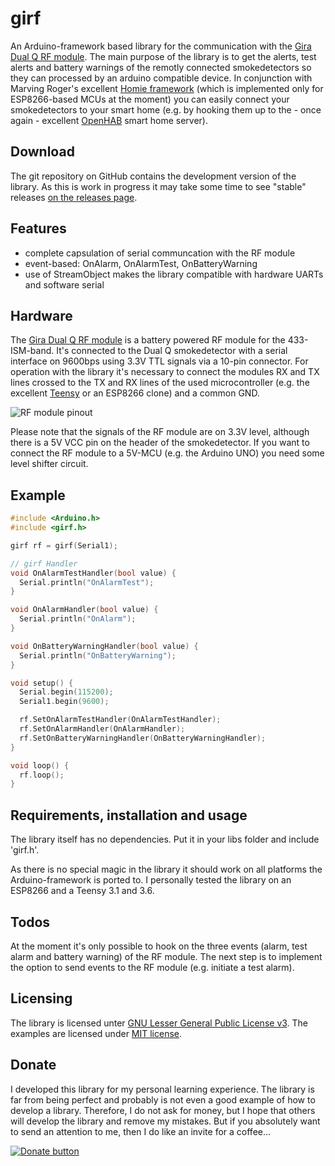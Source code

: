 girf
====

An Arduino-framework based library for the communication with the [Gira Dual Q RF module](https://katalog.gira.de/en/datenblatt.html?id=636882). The main purpose of the library is to get the alerts, test alerts and battery warnings of the remotly connected smokedetectors so they can processed by an arduino compatible device. In conjunction with Marving Roger's excellent [Homie framework](https://github.com/marvinroger/homie) (which is implemented only for ESP8266-based MCUs at the moment) you can easily connect your smokedetectors to your smart home (e.g. by hooking them up to the - once again - excellent [OpenHAB](https://www.openhab.org/) smart home server).

## Download

The git repository on GitHub contains the development version of the library. As this is work in progress it may take some time to see "stable" releases [on the releases page](https://github.com/metaneutrons/girf/releases).

## Features

* complete capsulation of serial communcation with the RF module
* event-based: OnAlarm, OnAlarmTest, OnBatteryWarning
* use of StreamObject makes the library compatible with hardware UARTs and software serial

## Hardware

The [Gira Dual Q RF module](https://katalog.gira.de/en/datenblatt.html?id=636882) is a battery powered RF module for the 433-ISM-band. It's connected to the Dual Q smokedetector with a serial interface on 9600bps using 3.3V TTL signals via a 10-pin connector. For operation with the library it's necessary to connect the modules RX and TX lines crossed to the TX and RX lines of the used microcontroller (e.g. the excellent [Teensy](https://www.pjrc.com/teensy/) or an ESP8266 clone) and a common GND.

![RF module pinout](https://github.com/metaneutrons/girf/blob/master/docs/assets/rf_module.jpeg)

Please note that the signals of the RF module are on 3.3V level, although there is a 5V VCC pin on the header of the smokedetector. If you want to connect the RF module to a 5V-MCU (e.g. the Arduino UNO) you need some level shifter circuit.

## Example 
```c++
#include <Arduino.h>
#include <girf.h>

girf rf = girf(Serial1);

// girf Handler
void OnAlarmTestHandler(bool value) {
  Serial.println("OnAlarmTest");
}

void OnAlarmHandler(bool value) {
  Serial.println("OnAlarm");
}

void OnBatteryWarningHandler(bool value) {
  Serial.println("OnBatteryWarning");
}

void setup() {
  Serial.begin(115200);
  Serial1.begin(9600);

  rf.SetOnAlarmTestHandler(OnAlarmTestHandler);
  rf.SetOnAlarmHandler(OnAlarmHandler);
  rf.SetOnBatteryWarningHandler(OnBatteryWarningHandler);
}

void loop() {
  rf.loop();
}
```

## Requirements, installation and usage

The library itself has no dependencies. Put it in your libs folder and include 'girf.h'.

As there is no special magic in the library it should work on all platforms the Arduino-framework is ported to. I personally tested the library on an ESP8266 and a Teensy 3.1 and 3.6.

## Todos

At the moment it's only possible to hook on the three events (alarm, test alarm and battery warning) of the RF module. The next step is to implement the option to send events to the RF module (e.g. initiate a test alarm).

## Licensing

The library is licensed unter [GNU Lesser General Public License v3](https://www.gnu.org/licenses/lgpl-3.0.en.html). The examples are licensed under [MIT license](https://opensource.org/licenses/MIT).

## Donate

I developed this library for my personal learning experience. The library is far from being perfect and probably is not even a good example of how to develop a library. Therefore, I do not ask for money, but I hope that others will develop the library and remove my mistakes. But if you absolutely want to send an attention to me, then I do like an invite for a coffee...

[![Donate button](https://www.paypal.com/en_US/i/btn/btn_donateCC_LG.gif)](https://www.paypal.me/metaneutrons)
